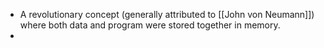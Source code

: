 - A revolutionary concept (generally attributed to [[John von Neumann]]) where both data and program were stored together in memory.
-